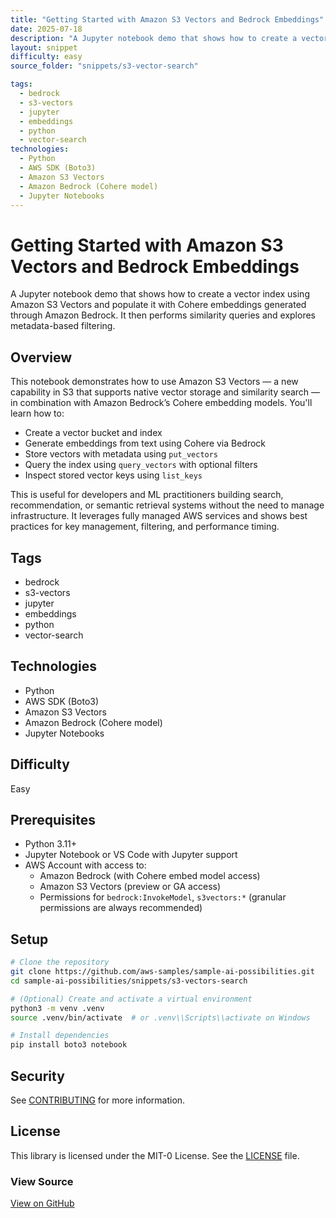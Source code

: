 ```yaml
---
title: "Getting Started with Amazon S3 Vectors and Bedrock Embeddings"
date: 2025-07-18
description: "A Jupyter notebook demo that shows how to create a vector index using Amazon S3 Vectors and populate it with Cohere embeddings generated through Amazon Bedrock. It then performs similarity queries and explores metadata-based filtering."
layout: snippet
difficulty: easy
source_folder: "snippets/s3-vector-search"

tags:
  - bedrock
  - s3-vectors
  - jupyter
  - embeddings
  - python
  - vector-search
technologies:
  - Python
  - AWS SDK (Boto3)
  - Amazon S3 Vectors
  - Amazon Bedrock (Cohere model)
  - Jupyter Notebooks
---
```


# Getting Started with Amazon S3 Vectors and Bedrock Embeddings

A Jupyter notebook demo that shows how to create a vector index using Amazon S3 Vectors and populate it with Cohere embeddings generated through Amazon Bedrock. It then performs similarity queries and explores metadata-based filtering.

## Overview

This notebook demonstrates how to use Amazon S3 Vectors — a new capability in S3 that supports native vector storage and similarity search — in combination with Amazon Bedrock’s Cohere embedding models. You'll learn how to:

- Create a vector bucket and index
- Generate embeddings from text using Cohere via Bedrock
- Store vectors with metadata using `put_vectors`
- Query the index using `query_vectors` with optional filters
- Inspect stored vector keys using `list_keys`

This is useful for developers and ML practitioners building search, recommendation, or semantic retrieval systems without the need to manage infrastructure. It leverages fully managed AWS services and shows best practices for key management, filtering, and performance timing.

## Tags

- bedrock
- s3-vectors
- jupyter
- embeddings
- python
- vector-search

## Technologies

- Python
- AWS SDK (Boto3)
- Amazon S3 Vectors
- Amazon Bedrock (Cohere model)
- Jupyter Notebooks

## Difficulty

Easy

## Prerequisites

- Python 3.11+
- Jupyter Notebook or VS Code with Jupyter support
- AWS Account with access to:
  - Amazon Bedrock (with Cohere embed model access)
  - Amazon S3 Vectors (preview or GA access)
  - Permissions for `bedrock:InvokeModel`, `s3vectors:*` (granular permissions are always recommended)

## Setup

```bash
# Clone the repository
git clone https://github.com/aws-samples/sample-ai-possibilities.git
cd sample-ai-possibilities/snippets/s3-vectors-search

# (Optional) Create and activate a virtual environment
python3 -m venv .venv
source .venv/bin/activate  # or .venv\\Scripts\\activate on Windows

# Install dependencies
pip install boto3 notebook
```

## Security

See [CONTRIBUTING](../../CONTRIBUTING.md#security-issue-notifications) for more information.

## License

This library is licensed under the MIT-0 License. See the [LICENSE](../../LICENSE) file.

<div class='source-links'>
  <h3>View Source</h3>
  <a href='https://github.com/aws-samples/sample-ai-possibilities/tree/main/snippets/s3-vector-search' class='btn btn-primary'>
    View on GitHub
  </a>
</div>
